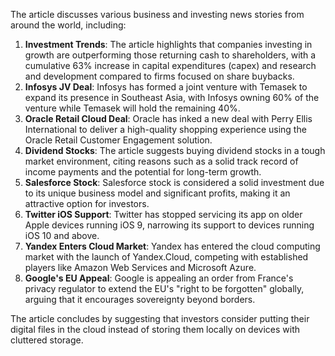 The article discusses various business and investing news stories from around the world, including:

1. **Investment Trends**: The article highlights that companies investing in growth are outperforming those returning cash to shareholders, with a cumulative 63% increase in capital expenditures (capex) and research and development compared to firms focused on share buybacks.
2. **Infosys JV Deal**: Infosys has formed a joint venture with Temasek to expand its presence in Southeast Asia, with Infosys owning 60% of the venture while Temasek will hold the remaining 40%.
3. **Oracle Retail Cloud Deal**: Oracle has inked a new deal with Perry Ellis International to deliver a high-quality shopping experience using the Oracle Retail Customer Engagement solution.
4. **Dividend Stocks**: The article suggests buying dividend stocks in a tough market environment, citing reasons such as a solid track record of income payments and the potential for long-term growth.
5. **Salesforce Stock**: Salesforce stock is considered a solid investment due to its unique business model and significant profits, making it an attractive option for investors.
6. **Twitter iOS Support**: Twitter has stopped servicing its app on older Apple devices running iOS 9, narrowing its support to devices running iOS 10 and above.
7. **Yandex Enters Cloud Market**: Yandex has entered the cloud computing market with the launch of Yandex.Cloud, competing with established players like Amazon Web Services and Microsoft Azure.
8. **Google's EU Appeal**: Google is appealing an order from France's privacy regulator to extend the EU's "right to be forgotten" globally, arguing that it encourages sovereignty beyond borders.

The article concludes by suggesting that investors consider putting their digital files in the cloud instead of storing them locally on devices with cluttered storage.